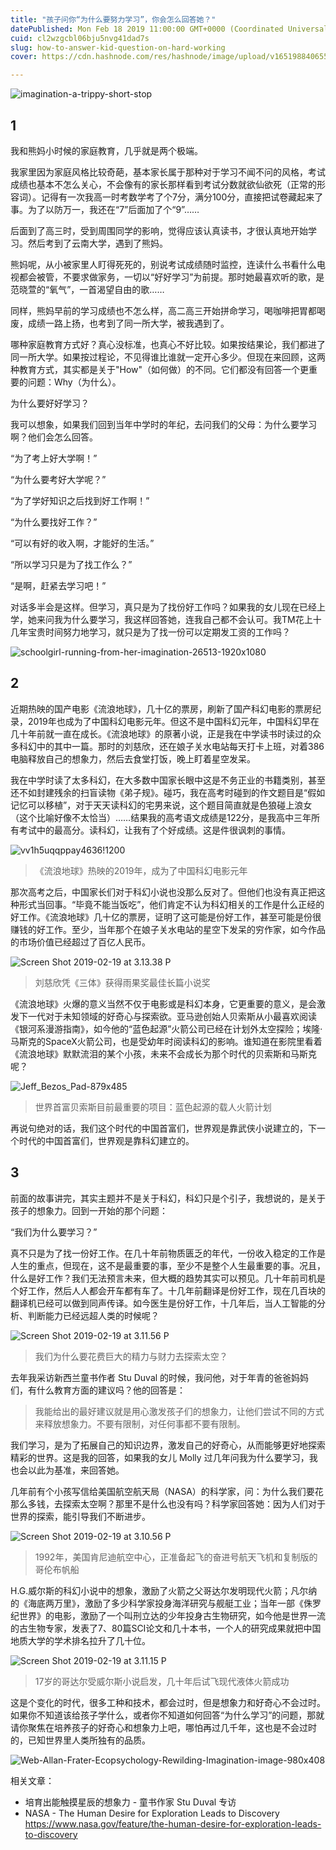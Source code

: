 ```yaml
---
title: "孩子问你“为什么要努力学习”，你会怎么回答她？"
datePublished: Mon Feb 18 2019 11:00:00 GMT+0000 (Coordinated Universal Time)
cuid: cl2wzgcbl06bju5nvg41dad7s
slug: how-to-answer-kid-question-on-hard-working
cover: https://cdn.hashnode.com/res/hashnode/image/upload/v1651988406554/lsQovOXFx.jpg

---
```


![imagination-a-trippy-short-stop](https://i.imgur.com/jFFwhFo.jpg)

## 1

我和熊妈小时候的家庭教育，几乎就是两个极端。

我家里因为家庭风格比较奇葩，基本家长属于那种对于学习不闻不问的风格，考试成绩也基本不怎么关心，不会像有的家长那样看到考试分数就欲仙欲死（正常的形容词）。记得有一次我高一时考数学考了个7分，满分100分，直接把试卷藏起来了事。为了以防万一，我还在“7”后面加了个“9”……

后面到了高三时，受到周围同学的影响，觉得应该认真读书，才很认真地开始学习。然后考到了云南大学，遇到了熊妈。

熊妈呢，从小被家里人盯得死死的，别说考试成绩随时监控，连读什么书看什么电视都会被管，不要求做家务，一切以“好好学习”为前提。那时她最喜欢听的歌，是范晓萱的“氧气”，一首渴望自由的歌……

同样，熊妈早前的学习成绩也不怎么样，高二高三开始拼命学习，喝咖啡把胃都喝废，成绩一路上扬，也考到了同一所大学，被我遇到了。

哪种家庭教育方式好？真心没标准，也真心不好比较。如果按结果论，我们都进了同一所大学。如果按过程论，不见得谁比谁就一定开心多少。但现在来回顾，这两种教育方式，其实都是关于"How"（如何做）的不同。它们都没有回答一个更重要的问题：Why（为什么）。

为什么要好好学习？

我可以想象，如果我们回到当年中学时的年纪，去问我们的父母：为什么要学习啊？他们会怎么回答。

“为了考上好大学啊！”

“为什么要考好大学呢？”

“为了学好知识之后找到好工作啊！”

“为什么要找好工作？”

“可以有好的收入啊，才能好的生活。”

“所以学习只是为了找工作么？”

“是啊，赶紧去学习吧！”

对话多半会是这样。但学习，真只是为了找份好工作吗？如果我的女儿现在已经上学，她来问我为什么要学习，我这样回答她，连我自己都不会认可。我TM花上十几年宝贵时间努力地学习，就只是为了找一份可以定期发工资的工作吗？

![schoolgirl-running-from-her-imagination-26513-1920x1080](https://i.imgur.com/Yntl8cP.jpg)


## 2

近期热映的国产电影《流浪地球》，几十亿的票房，刷新了国产科幻电影的票房纪录，2019年也成为了中国科幻电影元年。但这不是中国科幻元年，中国科幻早在几十年前就一直在成长。《流浪地球》的原著小说，正是我在中学读书时读过的众多科幻中的其中一篇。那时的刘慈欣，还在娘子关水电站每天打卡上班，对着386电脑释放自己的想象力，然后去食堂打饭，晚上盯着星空发呆。

我在中学时读了太多科幻，在大多数中国家长眼中这是不务正业的书籍类别，甚至还不如封建残余的扫盲读物《弟子规》。碰巧，我在高考时碰到的作文题目是“假如记忆可以移植”，对于天天读科幻的宅男来说，这个题目简直就是色狼碰上浪女（这个比喻好像不太恰当）……结果我的高考语文成绩是122分，是我高中三年所有考试中的最高分。读科幻，让我有了个好成绩。这是件很讽刺的事情。

![vv1h5uqqppay4636!1200](https://i.imgur.com/mpg9znB.jpg)

> 《流浪地球》热映的2019年，成为了中国科幻电影元年

那次高考之后，中国家长们对于科幻小说也没那么反对了。但他们也没有真正把这种形式当回事。“毕竟不能当饭吃”，他们肯定不认为科幻相关的工作是什么正经的好工作。《流浪地球》几十亿的票房，证明了这可能是份好工作，甚至可能是份很赚钱的好工作。至少，当年那个在娘子关水电站的星空下发呆的穷作家，如今作品的市场价值已经超过了百亿人民币。

![Screen Shot 2019-02-19 at 3.13.38 P](https://i.imgur.com/Iw4fsOg.jpg)

> 刘慈欣凭《三体》获得雨果奖最佳长篇小说奖

《流浪地球》火爆的意义当然不仅于电影或是科幻本身，它更重要的意义，是会激发下一代对于未知领域的好奇心与探索欲。亚马逊创始人贝索斯从小最喜欢阅读《银河系漫游指南》，如今他的“蓝色起源”火箭公司已经在计划外太空探险；埃隆·马斯克的SpaceX火箭公司，也是受幼年时阅读科幻的影响。谁知道在影院里看着《流浪地球》默默流泪的某个小孩，未来不会成长为那个时代的贝索斯和马斯克呢？

![Jeff_Bezos_Pad-879x485](https://i.imgur.com/kxu7qg5.jpg)

> 世界首富贝索斯目前最重要的项目：蓝色起源的载人火箭计划

再说句绝对的话，我们这个时代的中国首富们，世界观是靠武侠小说建立的，下一个时代的中国首富们，世界观是靠科幻建立的。

## 3

前面的故事讲完，其实主题并不是关于科幻，科幻只是个引子，我想说的，是关于孩子的想象力。回到一开始的那个问题：

“我们为什么要学习？”

真不只是为了找一份好工作。在几十年前物质匮乏的年代，一份收入稳定的工作是人生的重点，但现在，这不是最重要的事，至少不是整个人生最重要的事。况且，什么是好工作？我们无法预言未来，但大概的趋势其实可以预见。几十年前司机是个好工作，然后人人都会开车都有车了。十几年前翻译是份好工作，现在几百块的翻译机已经可以做到同声传译。如今医生是份好工作，十几年后，当人工智能的分析、判断能力已经远超人类的时候呢？

![Screen Shot 2019-02-19 at 3.11.56 P](https://i.imgur.com/lfEbLrX.jpg)

> 我们为什么要花费巨大的精力与财力去探索太空？

去年我采访新西兰童书作者 Stu Duval 的时候，我问他，对于年青的爸爸妈妈们，有什么教育方面的建议吗？他的回答是：

> 我能给出的最好建议就是用心激发孩子们的想象力，让他们尝试不同的方式来释放想象力。不要有限制，对任何事都不要有限制。

我们学习，是为了拓展自己的知识边界，激发自己的好奇心，从而能够更好地探索精彩的世界。这是我的回答，如果我的女儿 Molly 过几年问我为什么要学习，我也会以此为基准，来回答她。

几年前有个小孩写信给美国航空航天局（NASA）的科学家，问：为什么我们要花那么多钱，去探索太空啊？那里不是什么也没有吗？科学家回答她：因为人们对于世界的探索，能引导我们不断进步。

![Screen Shot 2019-02-19 at 3.10.56 P](https://i.imgur.com/0jEOHro.jpg)

> 1992年，美国肯尼迪航空中心，正准备起飞的奋进号航天飞机和复制版的哥伦布帆船

H.G.威尔斯的科幻小说中的想象，激励了火箭之父哥达尔发明现代火箭；凡尔纳的《海底两万里》，激励了多少科学家投身海洋研究与舰艇工业；当年一部《侏罗纪世界》的电影，激励了一个叫刑立达的少年投身古生物研究，如今他是世界一流的古生物专家，发表了7、80篇SCI论文和几十本书，一个人的研究成果就把中国地质大学的学术排名拉升了几十位。

![Screen Shot 2019-02-19 at 3.11.15 P](https://i.imgur.com/UTc79zn.jpg)

> 17岁的哥达尔受威尔斯小说启发，几十年后试飞现代液体火箭成功

这是个变化的时代，很多工种和技术，都会过时，但是想象力和好奇心不会过时。如果你不知道该给孩子学什么，或者你不知道如何回答“为什么学习”的问题，那就请你聚焦在培养孩子的好奇心和想象力上吧，哪怕再过几千年，这也是不会过时的，已知世界里人类所独有的品质。

![Web-Allan-Frater-Ecopsychology-Rewilding-Imagination-image-980x408](https://i.imgur.com/22bfuyh.jpg)


相关文章：
* 培育出能触摸星辰的想象力 - 童书作家 Stu Duval 专访
* NASA - The Human Desire for Exploration Leads to Discovery
https://www.nasa.gov/feature/the-human-desire-for-exploration-leads-to-discovery